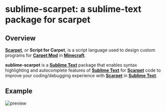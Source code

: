 # sublime-scarpet: a sublime-text package for scarpet

## Overview
__[Scarpet]__, or __Script for Carpet__, is a script language used to design custom programs for __[Carpet Mod]__ in __[Minecraft]__.

__sublime-scarpet__ is a __[Sublime Text]__ package that enables syntax highlighting and autocomplete features of __[Sublime Text]__ for __[Scarpet]__ code to improve your coding/debugging experience with __[Scarpet]__ in __[Sublime Text]__.

## Example
![preview](syntax_test_scarpet.sc.svg)

[Scarpet]: gnembon/scarpet
[Carpet Mod]: /gnembon/fabric-carpet
[Minecraft]: https://www.minecraft.net
[Sublime Text]: https://www.sublimetext.com/